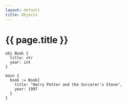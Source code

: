 ```yaml
---
layout: default
title: Objects
---
```


# {{ page.title }}
```the
obj Book {
  title: str
  year: int
}

main {
  book := Book{
    title: "Harry Potter and the Sorcerer's Stone",
    year: 1997
  }
}
```
